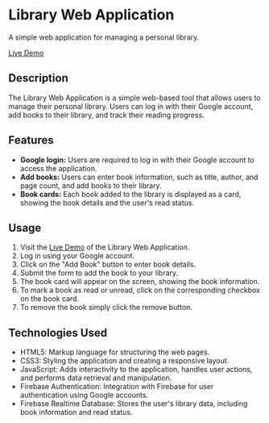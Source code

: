# Library Web Application

A simple web application for managing a personal library.

[Live Demo](https://logant97.github.io/Library/)

## Description

The Library Web Application is a simple web-based tool that allows users to manage their personal library. Users can log in with their Google account, add books to their library, and track their reading progress.

## Features

- **Google login:** Users are required to log in with their Google account to access the application.
- **Add books:** Users can enter book information, such as title, author, and page count, and add books to their library.
- **Book cards:** Each book added to the library is displayed as a card, showing the book details and the user's read status.

## Usage

1. Visit the [Live Demo](https://logant97.github.io/Library/) of the Library Web Application.
2. Log in using your Google account.
3. Click on the "Add Book" button to enter book details.
4. Submit the form to add the book to your library.
5. The book card will appear on the screen, showing the book information.
6. To mark a book as read or unread, click on the corresponding checkbox on the book card.
7. To remove the book simply click the remove button.

## Technologies Used

- HTML5: Markup language for structuring the web pages.
- CSS3: Styling the application and creating a responsive layout.
- JavaScript: Adds interactivity to the application, handles user actions, and performs data retrieval and manipulation.
- Firebase Authentication: Integration with Firebase for user authentication using Google accounts.
- Firebase Realtime Database: Stores the user's library data, including book information and read status.